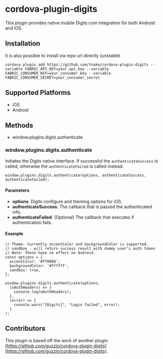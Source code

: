 # cordova-plugin-digits

This plugin provides native mobile Digits.com integration for both Android and iOS.

## Installation

<!-- This requires cordova 5.0+ (current stable 1.0.1)

    cordova plugin add cordova-plugin-digits --variable FABRIC_API_KEY=your_api_key --variable FABRIC_CONSUMER_KEY=your_consumer_key --variable FABRIC_CONSUMER_SECRET=your_consumer_secret -->

It is also possible to install via repo url directly (unstable)

    cordova plugin add https://github.com/tnako/cordova-plugin-digits --variable FABRIC_API_KEY=your_api_key --variable FABRIC_CONSUMER_KEY=your_consumer_key --variable FABRIC_CONSUMER_SECRET=your_consumer_secret

## Supported Platforms

 - iOS
 - Android

## Methods

 - window.plugins.digits.authenticate

### window.plugins.digits.authenticate

Initiates the Digits native interface. If successful the `authenticateSuccess` is called,
otherwise the `authenticateFailed` is called instead.

    window.plugins.digits.authenticate(options, authenticateSuccess, authenticateFailed);

#### Parameters

 - **options**: Digits configure and theming options for iOS.
 - **authenticateSuccess**: The callback that is passed the authenticated info.
 - **authenticateFailed**: (Optional) The callback that executes if authentication fails.

#### Example

    // Theme: Currently accentColor and backgroundColor is supported.
    // sandbox - will return success result with dummy user’s auth token
    // Note: These have no effect on Android.
    const options = {
      accentColor: '#ff0000',
      backgroundColor: '#ffffff',
      sandbox: true,
    };

    window.plugins.digits.authenticate(options,
      (oAuthHeaders) => {
        console.log(oAuthHeaders);
      },
      (error) => {
        console.warn("[Digits]", "Login failed", error);
      }
    );

## Contributors

This plugin is based off the work of another plugin: [https://github.com/guzzio/cordova-plugin-digits](https://github.com/guzzio/cordova-plugin-digits).
